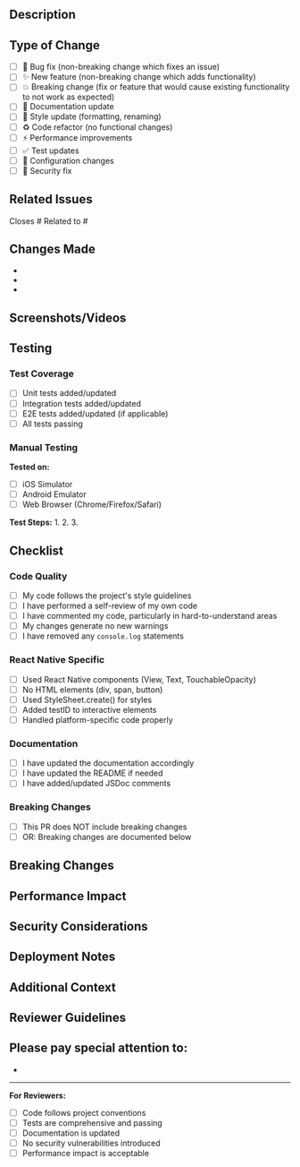 ## Description
<!-- Provide a brief description of the changes in this PR -->

## Type of Change
<!-- Mark the relevant option with an "x" -->

- [ ] 🐛 Bug fix (non-breaking change which fixes an issue)
- [ ] ✨ New feature (non-breaking change which adds functionality)
- [ ] 💥 Breaking change (fix or feature that would cause existing functionality to not work as expected)
- [ ] 📝 Documentation update
- [ ] 🎨 Style update (formatting, renaming)
- [ ] ♻️ Code refactor (no functional changes)
- [ ] ⚡ Performance improvements
- [ ] ✅ Test updates
- [ ] 🔧 Configuration changes
- [ ] 🔐 Security fix

## Related Issues
<!-- Link to related issues -->
Closes #
Related to #

## Changes Made
<!-- List the specific changes made in this PR -->

-
-
-

## Screenshots/Videos
<!-- If applicable, add screenshots or videos to help explain your changes -->

## Testing

### Test Coverage
- [ ] Unit tests added/updated
- [ ] Integration tests added/updated
- [ ] E2E tests added/updated (if applicable)
- [ ] All tests passing

### Manual Testing
<!-- Describe the manual testing performed -->

**Tested on:**
- [ ] iOS Simulator
- [ ] Android Emulator
- [ ] Web Browser (Chrome/Firefox/Safari)

**Test Steps:**
1.
2.
3.

## Checklist

### Code Quality
- [ ] My code follows the project's style guidelines
- [ ] I have performed a self-review of my own code
- [ ] I have commented my code, particularly in hard-to-understand areas
- [ ] My changes generate no new warnings
- [ ] I have removed any `console.log` statements

### React Native Specific
- [ ] Used React Native components (View, Text, TouchableOpacity)
- [ ] No HTML elements (div, span, button)
- [ ] Used StyleSheet.create() for styles
- [ ] Added testID to interactive elements
- [ ] Handled platform-specific code properly

### Documentation
- [ ] I have updated the documentation accordingly
- [ ] I have updated the README if needed
- [ ] I have added/updated JSDoc comments

### Breaking Changes
- [ ] This PR does NOT include breaking changes
- [ ] OR: Breaking changes are documented below

## Breaking Changes
<!-- If this PR includes breaking changes, describe them here -->

## Performance Impact
<!-- Describe any performance implications of your changes -->

## Security Considerations
<!-- Describe any security implications of your changes -->

## Deployment Notes
<!-- Any special instructions for deployment -->

## Additional Context
<!-- Add any other context about the PR here -->

## Reviewer Guidelines
<!-- Help reviewers by pointing out areas that need special attention -->

**Please pay special attention to:**
-
-

---

**For Reviewers:**
- [ ] Code follows project conventions
- [ ] Tests are comprehensive and passing
- [ ] Documentation is updated
- [ ] No security vulnerabilities introduced
- [ ] Performance impact is acceptable